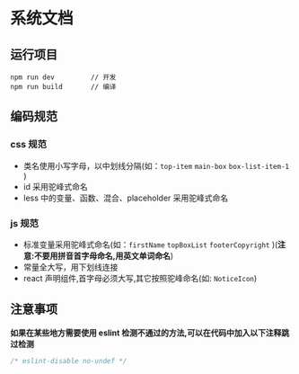 # 系统文档

## 运行项目

```
npm run dev         // 开发
npm run build       // 编译
```

## 编码规范

### css 规范

- 类名使用小写字母，以中划线分隔(如：`top-item` `main-box` `box-list-item-1` )
- id 采用驼峰式命名
- less 中的变量、函数、混合、placeholder 采用驼峰式命名

### js 规范

- 标准变量采用驼峰式命名(如：`firstName` `topBoxList` `footerCopyright` )(**注意:不要用拼音首字母命名,用英文单词命名**)
- 常量全大写，用下划线连接
- react 声明组件,首字母必须大写,其它按照驼峰命名(如: `NoticeIcon`)

## 注意事项

**如果在某些地方需要使用 eslint 检测不通过的方法,可以在代码中加入以下注释跳过检测**

```js
/* eslint-disable no-undef */
```
